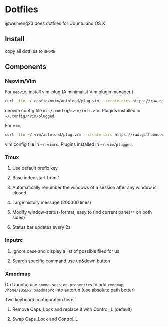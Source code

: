 # Dotfiles
@weimeng23 does dotfiles for Ubuntu and OS X

## Install
copy all dotfiles to `$HOME`

## Components

### Neovim/Vim
For `neovim`, install vim-plug (A minimalist Vim plugin manager.)

```bash
curl -fLo ~/.config/nvim/autoload/plug.vim --create-dirs https://raw.githubusercontent.com/junegunn/vim-plug/master/plug.vim
```

neovim config file in `~/.config/nvim/init.vim`. Plugins installed in `~/.config/nvim/plugged`.

For `vim`,

```bash
curl -fLo ~/.vim/autoload/plug.vim --create-dirs https://raw.githubusercontent.com/junegunn/vim-plug/master/plug.vim
```

vim config file in `~/.vimrc`. Plugins installed in `~/.vim/plugged`. 

### Tmux

1. Use default prefix key

2. Base index start from 1

3. Automatically renumber the windows of a session after any window is closed

4. Large history message (200000 lines)

5. Modify window-status-format, easy to find current pane(`**` on both sides)

6. Status bar updates every 2s

### Inputrc

1. Ignore case and display a list of possible files for us

2. Search specific command use up&down button

### Xmodmap

On Ubuntu, use `gnome-session-properties` to add `xmodmap /home/$USER/.xmodmaprc` into autorun (use absolute path better)

Two keyboard configuration here:

1. Remove Caps_Lock and replace it with Control_L (default)

2. Swap Caps_Lock and Control_L 
